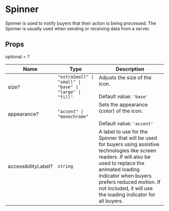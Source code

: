 # Spinner

Spinner is used to notify buyers that their action is being processed.
The Spinner is usually used when sending or receiving data from a server.

## Props
optional = ?

| Name | Type | Description |
| --- | --- | --- |
| size? | <code>"extraSmall" &#124; "small" &#124; "base" &#124; "large" &#124; "fill"</code> | Adjusts the size of the icon.<br /><br />Default value: <code>'base'</code> |
| appearance? | <code>"accent" &#124; "monochrome"</code> | Sets the appearance (color) of the icon.<br /><br />Default value: <code>'accent'</code> |
| accessibilityLabel? | <code>string</code> | A label to use for the Spinner that will be used for buyers using assistive technologies like screen readers. If will also be used to replace the animated loading indicator when buyers prefers reduced motion. If not included, it will use the loading indicator for all buyers.  |